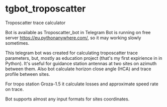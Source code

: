 # tgbot_troposcatter
Troposcatter trace calculator

Bot is available as Troposcatter_bot in Telegram
Bot is running on free server https://eu.pythonanywhere.com/, so it may working slowly sometimes.

This telegram bot was created for calculating troposcatter trace parameters, but, mostly as education project (that's my first expirience in in Python).
It's useful for guidance station antennas at two sites on azimuth between them. Also bot calculate horizon close angle (HCA) and trace profile between sites.

For tropo station Groza-1.5 it calculate losses and approximate speed rate on trace.

Bot supports almost any input formats for sites coordinates.
